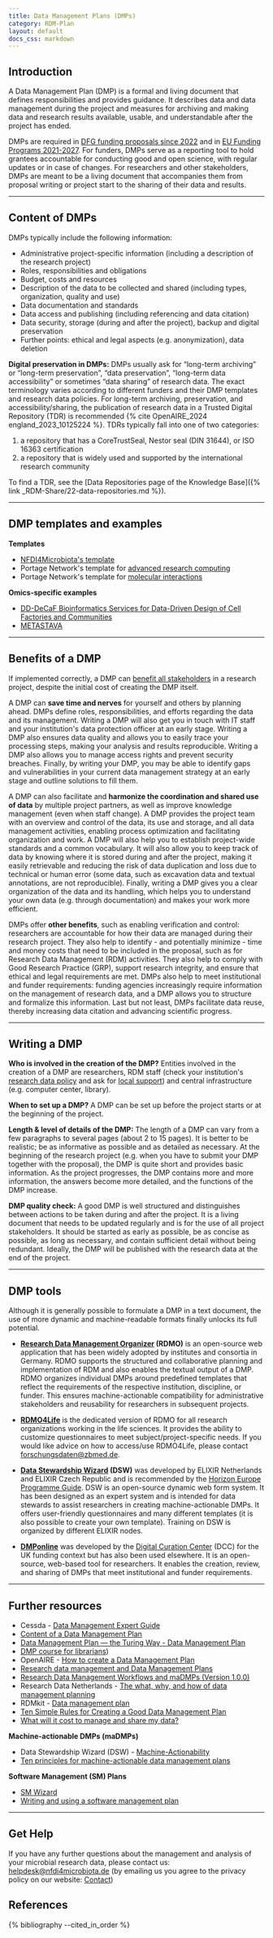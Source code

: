 ```yaml
---
title: Data Management Plans (DMPs)
category: RDM-Plan
layout: default
docs_css: markdown
---
```


## Introduction
A Data Management Plan (DMP) is a formal and living document that defines responsibilities and provides guidance. It describes data and data management during the project and measures for archiving and making data and research results available, usable, and understandable after the project has ended. 

DMPs are required in [DFG funding proposals since 2022](https://www.dfg.de/en/research_funding/announcements_proposals/2022/info_wissenschaft_22_25/index.html) and in [EU Funding Programs 2021-2027](https://ec.europa.eu/info/funding-tenders/opportunities/docs/2021-2027/common/guidance/aga_en.pdf). For funders, DMPs serve as a reporting tool to hold grantees accountable for conducting good and open science, with regular updates or in case of changes. For researchers and other stakeholders, DMPs are meant to be a living document that accompanies them from proposal writing or project start to the sharing of their data and results.

---

## Content of DMPs
DMPs typically include the following information:
* Administrative project-specific information (including a description of the research project)
* Roles, responsibilities and obligations
* Budget, costs and resources
* Description of the data to be collected and shared (including types, organization, quality and use)
* Data documentation and standards
* Data access and publishing (including referencing and data citation)
* Data security, storage (during and after the project), backup and digital preservation
* Further points: ethical and legal aspects (e.g. anonymization), data deletion

**Digital preservation in DMPs:** DMPs usually ask for “long-term archiving” or “long-term preservation”, “data preservation”, “long-term data accessibility” or sometimes “data sharing”  of research data. The exact terminology varies according to different funders and their DMP templates and research data policies. For long-term archiving, preservation, and accessibility/sharing, the publication of research data in a Trusted Digital Repository (TDR) is recommended {% cite OpenAIRE_2024 england_2023_10125224 %}. TDRs typically fall into one of two categories:
1. a repository that has a CoreTrustSeal, Nestor seal (DIN 31644), or ISO 16363 certification
2. a repository that is widely used and supported by the international research community

To find a TDR, see the [Data Repositories page of the Knowledge Base]({% link _RDM-Share/22-data-repositories.md %}).

---

## DMP templates and examples

**Templates**
* [NFDI4Microbiota's template](https://doi.org/10.5281/zenodo.13628589)
* Portage Network's template for [advanced research computing](https://doi.org/10.5281/zenodo.4573539)
* Portage Network's template for [molecular interactions](https://doi.org/10.5281/zenodo.4683647)

**Omics-specific examples**
* [DD-DeCaF Bioinformatics Services for Data-Driven Design of Cell Factories and Communities](https://phaidra.univie.ac.at/o:1139495)
* [METASTAVA](https://doi.org/10.5281/zenodo.5841166)

---

## Benefits of a DMP
If implemented correctly, a DMP can [benefit all stakeholders](https://doi.org/10.1371/journal.pcbi.1006750) in a research project, despite the initial cost of creating the DMP itself.

A DMP can **save time and nerves** for yourself and others by planning ahead. DMPs define roles, responsibilities, and efforts regarding the data and its management. Writing a DMP will also get you in touch with IT staff and your institution's data protection officer at an early stage. Writing a DMP also ensures data quality and allows you to easily trace your processing steps, making your analysis and results reproducible. Writing a DMP also allows you to manage access rights and prevent security breaches. Finally, by writing your DMP, you may be able to identify gaps and vulnerabilities in your current data management strategy at an early stage and outline solutions to fill them.

A DMP can also facilitate and **harmonize the coordination and shared use of data** by multiple project partners, as well as improve knowledge management (even when staff change). A DMP provides the project team with an overview and control of the data, its use and storage, and all data management activities, enabling process optimization and facilitating organization and work. A DMP will also help you to establish project-wide standards and a common vocabulary. It will also allow you to keep track of data by knowing where it is stored during and after the project, making it easily retrievable and reducing the risk of data duplication and loss due to technical or human error (some data, such as excavation data and textual annotations, are not reproducible). Finally, writing a DMP gives you a clear organization of the data and its handling, which helps you to understand your own data (e.g. through documentation) and makes your work more efficient.

DMPs offer **other benefits**, such as enabling verification and control: researchers are accountable for how their data are managed during their research project. They also help to identify - and potentially minimize - time and money costs that need to be included in the proposal, such as for Research Data Management (RDM) activities. They also help to comply with Good Research Practice (GRP), support research integrity, and ensure that ethical and legal requirements are met. DMPs also help to meet institutional and funder requirements: funding agencies increasingly require information on the management of research data, and a DMP allows you to structure and formalize this information. Last but not least, DMPs facilitate data reuse, thereby increasing data citation and advancing scientific progress.

---

## Writing a DMP

**Who is involved in the creation of the DMP?** Entities involved in the creation of a DMP are researchers, RDM staff (check your institution's [research data policy](https://www.forschungsdaten.org/index.php/Forschungsdaten-Policies) and ask for [local support](https://www.forschungsdaten.org/index.php/FDM-Kontakte)) and central infrastructure (e.g. computer center, library).

**When to set up a DMP?** A DMP can be set up before the project starts or at the beginning of the project.

**Length & level of details of the DMP:** The length of a DMP can vary from a few paragraphs to several pages (about 2 to 15 pages). It is better to be realistic; be as informative as possible and as detailed as necessary. At the beginning of the research project (e.g. when you have to submit your DMP together with the proposal), the DMP is quite short and provides basic information. As the project progresses, the DMP contains more and more information, the answers become more detailed, and the functions of the DMP increase.

**DMP quality check:** A good DMP is well structured and distinguishes between actions to be taken during and after the project. It is a living document that needs to be updated regularly and is for the use of all project stakeholders. It should be started as early as possible, be as concise as possible, as long as necessary, and contain sufficient detail without being redundant. Ideally, the DMP will be published with the research data at the end of the project.

---

## DMP tools
Although it is generally possible to formulate a DMP in a text document, the use of more dynamic and machine-readable formats finally unlocks its full potential.

* **[Research Data Management Organizer](https://rdmorganiser.github.io/) (RDMO)** is an open-source web application that has been widely adopted by institutes and consortia in Germany. RDMO supports the structured and collaborative planning and implementation of RDM and also enables the textual output of a DMP. 
RDMO organizes individual DMPs around predefined templates that reflect the requirements of the respective institution, discipline, or funder. This ensures machine-actionable compatibility for administrative stakeholders and reusability for researchers in subsequent projects.

* **[RDMO4Life](https://rdmo.publisso.de/)**  is the dedicated version of RDMO for all research organizations working in the life sciences. It provides the ability to customize questionnaires to meet subject/project-specific needs. If you would like advice on how to access/use RDMO4Life, please contact <forschungsdaten@zbmed.de>.

* **[Data Stewardship Wizard](https://ds-wizard.org/) (DSW)** was developed by ELIXIR Netherlands and ELIXIR Czech Republic and is recommended by the [Horizon Europe Programme Guide](https://ec.europa.eu/info/funding-tenders/opportunities/docs/2021-2027/horizon/guidance/programme-guide_horizon_en.pdf). DSW is an open-source dynamic web form system. It has been designed as an expert system and is intended for data stewards to assist researchers in creating machine-actionable DMPs. It offers user-friendly questionnaires and many different templates (it is also possible to create your own template). Training on DSW is organized by different ELIXIR nodes.

* **[DMPonline](https://dmponline.dcc.ac.uk/)** was developed by the [Digital Curation Center](https://www.dcc.ac.uk/) (DCC) for the UK funding context but has also been used elsewhere. It is an open-source, web-based tool for researchers. It enables the creation, review, and sharing of DMPs that meet institutional and funder requirements.

---

## Further resources
* Cessda - [Data Management Expert Guide](https://dmeg.cessda.eu/Data-Management-Expert-Guide)
* [Content of a Data Management Plan](https://doi.org/10.18154/RWTH-2019-10064)
* [Data Management Plan — the Turing Way - Data Management Plan](https://the-turing-way.netlify.app/reproducible-research/rdm/rdm-dmp.html)
* [DMP course for librarians]([https://librarycarpentry.org/lc-dmp101/dmp.html))
* OpenAIRE - [How to create a Data Management Plan](https://www.openaire.eu/how-to-create-a-data-management-plan)
* [Research data management and Data Management Plans](https://doi.org/10.5281/zenodo.4587426)
* [Research Data Management Workflows and maDMPs (Version 1.0.0)](https://doi.org/10.5281/zenodo.3944468)
* Research Data Netherlands - [The what, why, and how of data management planning](https://www.youtube.com/watch?v=gYDb-GP1CA4)
* RDMkit - [Data management plan](https://rdmkit.elixir-europe.org/data_management_plan)
* [Ten Simple Rules for Creating a Good Data Management Plan](https://doi.org/10.1371/journal.pcbi.1004525)
* [What will it cost to manage and share my data?](https://doi.org/10.5281/zenodo.4548344)

**Machine-actionable DMPs (maDMPs)**
* Data Stewardship Wizard (DSW) - [Machine-Actionability](https://ds-wizard.org/machine-actionability)
* [Ten principles for machine-actionable data management plans](https://doi.org/10.1371/journal.pcbi.1006750)

**Software Management (SM) Plans**
* [SM Wizard](https://smw.ds-wizard.org/)
* [Writing and using a software management plan](https://www.software.ac.uk/guide/writing-and-using-software-management-plan)

---

## Get Help
If you have any further questions about the management and analysis of your microbial research data, please contact us: [helpdesk@nfdi4microbiota.de](mailto:helpdesk@nfdi4microbiota.de) (by emailing us you agree to the privacy policy on our website: [Contact](https://nfdi4microbiota.de/contact-form/))

## References
{% bibliography --cited_in_order %}
